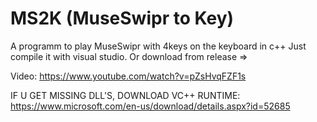 # MS2K (MuseSwipr to Key)
A programm to play MuseSwipr with 4keys on the keyboard in c++
Just compile it with visual studio. Or download from release =>

Video:
https://www.youtube.com/watch?v=pZsHvqFZF1s

IF U GET MISSING DLL'S, 
DOWNLOAD VC++ RUNTIME: 
https://www.microsoft.com/en-us/download/details.aspx?id=52685
